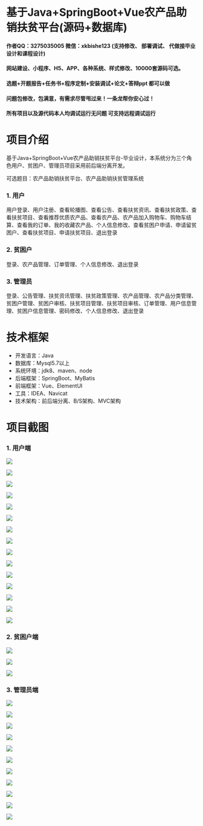 # 基于Java+SpringBoot+Vue农产品助销扶贫平台(源码+数据库)

#### 作者QQ：3275035005 微信：xkbishe123 (支持修改、 部署调试、 代做接毕业设计和课程设计)

#### 网站建设、小程序、H5、APP、各种系统、样式修改、10000套源码可选。

#### 选题+开题报告+任务书+程序定制+安装调试+论文+答辩ppt 都可以做

#### 问题包修改，包满意，有需求尽管甩过来！一条龙帮你安心过！

#### 所有项目以及源代码本人均调试运行无问题 可支持远程调试运行

# 项目介绍
基于Java+SpringBoot+Vue农产品助销扶贫平台-毕业设计，本系统分为三个角色用户、贫困户、管理员项目采用前后端分离开发。

可选题目：农产品助销扶贫平台、农产品助销扶贫管理系统

### 1. 用户

用户登录、用户注册、查看轮播图、查看公告、查看扶贫资讯、查看扶贫政策、查看扶贫项目、查看推荐优质农产品、查看农产品、农产品加入购物车、购物车结算、查看我的订单、我的收藏农产品、个人信息修改、查看贫困户申请、申请留贫困户、查看扶贫项目、申请扶贫项目、退出登录 

### 2. 贫困户

登录、农产品管理、订单管理、个人信息修改、退出登录

### 3. 管理员

登录、公告管理、扶贫资讯管理、扶贫政策管理、农产品管理、农产品分类管理、贫困户管理、贫困户审核、扶贫项目管理、扶贫项目审核、订单管理、用户信息管理、贫困户信息管理、密码修改、个人信息修改、退出登录 

# 技术框架
- 开发语言：Java
- 数据库：Mysql5.7以上
- 系统环境：jdk8、maven、node
- 后端框架：SpringBoot、MyBatis
- 前端框架：Vue、ElementUI
- 工具：IDEA、Navicat
- 技术架构：前后端分离、B/S架构、MVC架构
# 项目截图

### 1. 用户端

![](image/A1.png)

![](image/A2.png)

![](image/A3.png)

![](image/A4.png)

![](image/A5.png)

![](image/A6.png)

![](image/A7.png)

![](image/A8.png)

![](image/A9.png)

![](image/A10.png)

![](image/A11.png)

![](image/A12.png)

![](image/A13.png)

![](image/A14.png)

![](image/A15.png)

### 2. 贫困户端

![](image/C1.png)

![](image/C2.png)

![](image/C3.png)



### 3. 管理员端

![](image/B1.png)

![](image/B2.png)

![](image/B3.png)

![](image/B4.png)

![](image/B6.png)

![](image/B7.png)

![](image/B8.png)

![](image/B9.png)

![](image/B10.png)

![](image/B11.png)

![](image/B12.png)

